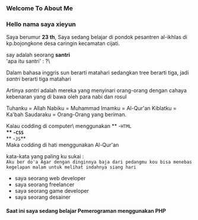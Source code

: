 ###   Welcome To About Me

<!--
**Xie-yun664/Xie-yun664** is a ✨ _special_ ✨ repository because its `README.md` (this file) appears on your GitHub profile.

Here are some ideas to get you started:

- 🔭 I’m currently working on ...
- 🌱 I’m currently learning ...
- 👯 I’m looking to collaborate on ...
- 🤔 I’m looking for help with ...
- 💬 Ask me about ...
- 📫 How to reach me: ...
- 😄 Pronouns: ...
- ⚡ Fun fact: ...
-->

   ### Hello nama saya xieyun 
   
Saya berumur **23 th**, Saya sedang belajar di pondok pesantren al-ikhlas di kp.bojongkone desa caringin kecamatan cijati.

say adalah seorang **santri**\
'apa itu santri' : ?\

Dalam bahasa inggris sun berarti matahari sedangkan tree berarti tiga, jadi *santri* berarti tiga matahari

Artinya *santri* adalah mereka yang menyinari orang-orang dengan cahaya kebenaran yang di bawa oleh para nabi dan rosul 

Tuhanku = Allah
Nabiku = Muhammad
Imamku = Al-Qur'an
Kiblatku = Ka'bah
Saudaraku = Orang-Orang yang beriman.

Kalau codding di computer\ menggunakan ** -`HTML`**\
            ** -`CSS`**\
            ** -`JS`**\
Maka codding di hati menggunakan Al-Qur'an

kata-kata yang paling ku sukai :\
`Aku ber do'a Agar dengan dinginnya baja dari pedangmu kou bisa menebas kegelapan malam untuk melihat indahnya siang hari`


 - saya seorang web developer
 - saya seorang freelancer
 - saya seorang game developer
 - saya seorang desainer
 
#### Saat ini saya sedang belajar Pemerograman menggunakan **PHP**





